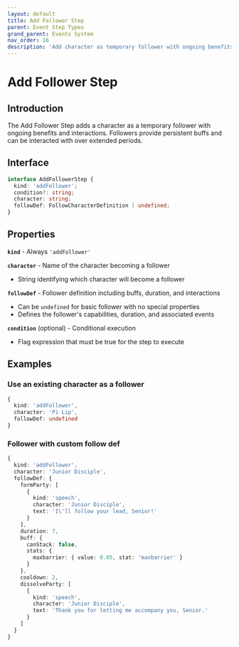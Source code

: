 ```yaml
---
layout: default
title: Add Follower Step
parent: Event Step Types
grand_parent: Events System
nav_order: 16
description: 'Add character as temporary follower with ongoing benefits'
---
```


# Add Follower Step

## Introduction

The Add Follower Step adds a character as a temporary follower with ongoing benefits and interactions. Followers provide persistent buffs and can be interacted with over extended periods.

## Interface

```typescript
interface AddFollowerStep {
  kind: 'addFollower';
  condition?: string;
  character: string;
  followDef: FollowCharacterDefinition | undefined;
}
```

## Properties

**`kind`** - Always `'addFollower'`

**`character`** - Name of the character becoming a follower

- String identifying which character will become a follower

**`followDef`** - Follower definition including buffs, duration, and interactions

- Can be `undefined` for basic follower with no special properties
- Defines the follower's capabilities, duration, and associated events

**`condition`** (optional) - Conditional execution

- Flag expression that must be true for the step to execute

## Examples

### Use an existing character as a follower

```typescript
{
  kind: 'addFollower',
  character: 'Pi Lip',
  followDef: undefined
}
```

### Follower with custom follow def

```typescript
{
  kind: 'addFollower',
  character: 'Junior Disciple',
  followDef: {
    formParty: [
      {
        kind: 'speech',
        character: 'Junior Disciple',
        text: 'I\'ll follow your lead, Senior!'
      }
    ],
    duration: 7,
    buff: {
      canStack: false,
      stats: {
        maxbarrier: { value: 0.05, stat: 'maxbarrier' }
      }
    },
    cooldown: 2,
    dissolveParty: [
      {
        kind: 'speech',
        character: 'Junior Disciple',
        text: 'Thank you for letting me accompany you, Senior.'
      }
    ]
  }
}
```
